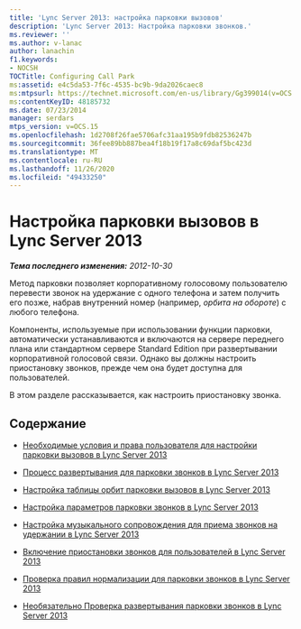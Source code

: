 ```yaml
---
title: 'Lync Server 2013: настройка парковки вызовов'
description: 'Lync Server 2013: Настройка парковки звонков.'
ms.reviewer: ''
ms.author: v-lanac
author: lanachin
f1.keywords:
- NOCSH
TOCTitle: Configuring Call Park
ms:assetid: e4c5da53-7f6c-4535-bc9b-9da2026caec8
ms:mtpsurl: https://technet.microsoft.com/en-us/library/Gg399014(v=OCS.15)
ms:contentKeyID: 48185732
ms.date: 07/23/2014
manager: serdars
mtps_version: v=OCS.15
ms.openlocfilehash: 1d2708f26fae5706afc31aa195b9fdb82536247b
ms.sourcegitcommit: 36fee89bb887bea4f18b19f17a8c69daf5bc423d
ms.translationtype: MT
ms.contentlocale: ru-RU
ms.lasthandoff: 11/26/2020
ms.locfileid: "49433250"
---
```

# <a name="configuring-call-park-in-lync-server-2013"></a>Настройка парковки вызовов в Lync Server 2013

<div data-xmlns="http://www.w3.org/1999/xhtml">

<div class="topic" data-xmlns="http://www.w3.org/1999/xhtml" data-msxsl="urn:schemas-microsoft-com:xslt" data-cs="https://msdn.microsoft.com/">

<div data-asp="https://msdn2.microsoft.com/asp">



</div>

<div id="mainSection">

<div id="mainBody">

<span> </span>

_**Тема последнего изменения:** 2012-10-30_

Метод парковки позволяет корпоративному голосовому пользователю перевести звонок на удержание с одного телефона и затем получить его позже, набрав внутренний номер (например, *орбита на обороте*) с любого телефона.

Компоненты, используемые при использовании функции парковки, автоматически устанавливаются и включаются на сервере переднего плана или стандартном сервере Standard Edition при развертывании корпоративной голосовой связи. Однако вы должны настроить приостановку звонков, прежде чем она будет доступна для пользователей.

В этом разделе рассказывается, как настроить приостановку звонка.

<div>

## <a name="in-this-section"></a>Содержание

  - [Необходимые условия и права пользователя для настройки парковки вызовов в Lync Server 2013](lync-server-2013-call-park-configuration-prerequisites-and-user-rights.md)

  - [Процесс развертывания для парковки звонков в Lync Server 2013](lync-server-2013-deployment-process-for-call-park.md)

  - [Настройка таблицы орбит парковки вызовов в Lync Server 2013](lync-server-2013-configure-the-call-park-orbit-table.md)

  - [Настройка параметров парковки звонков в Lync Server 2013](lync-server-2013-configure-call-park-settings.md)

  - [Настройка музыкального сопровождения для приема звонков на удержании в Lync Server 2013](lync-server-2013-customize-call-park-music-on-hold.md)

  - [Включение приостановки звонков для пользователей в Lync Server 2013](lync-server-2013-enable-call-park-for-users.md)

  - [Проверка правил нормализации для парковки звонков в Lync Server 2013](lync-server-2013-verify-normalization-rules-for-call-park.md)

  - [Необязательно Проверка развертывания парковки звонков в Lync Server 2013](lync-server-2013-optional-verify-call-park-deployment.md)

</div>

</div>

<span> </span>

</div>

</div>

</div>


